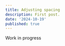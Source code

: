 ```yaml
---
title: Adjusting spacing
description: First post.
date: '2024-10-19'
published: true
---
```


Work in progress
